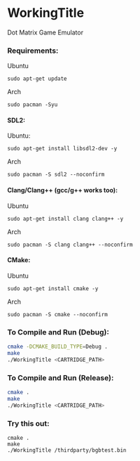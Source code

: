 # WorkingTitle
Dot Matrix Game Emulator

### Requirements:
Ubuntu
```
sudo apt-get update
```
Arch
```
sudo pacman -Syu
```
#### SDL2:
Ubuntu: 
```
sudo apt-get install libsdl2-dev -y
```
Arch
```
sudo pacman -S sdl2 --noconfirm
```
#### Clang/Clang++ (gcc/g++ works too):
Ubuntu
```
sudo apt-get install clang clang++ -y
```
Arch
```
sudo pacman -S clang clang++ --noconfirm
```

#### CMake:
Ubuntu
```
sudo apt-get install cmake -y
```
Arch
```
sudo pacman -S cmake --noconfirm
```

### To Compile and Run (Debug):

```bash
cmake -DCMAKE_BUILD_TYPE=Debug .
make
./WorkingTitle <CARTRIDGE_PATH>
```

### To Compile and Run (Release):

```bash
cmake .
make
./WorkingTitle <CARTRIDGE_PATH>
```

### Try this out:

```
cmake . 
make
./WorkingTitle /thirdparty/bgbtest.bin
```